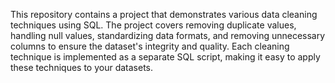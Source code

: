 This repository contains a project that demonstrates various data cleaning techniques using SQL. The project covers removing duplicate values, handling null values, standardizing data formats, and removing unnecessary columns to ensure the dataset's integrity and quality. Each cleaning technique is implemented as a separate SQL script, making it easy to apply these techniques to your datasets.

